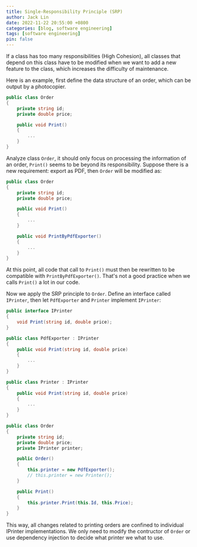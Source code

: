```yaml
---
title: Single-Responsibility Principle (SRP)
author: Jack Lin
date: 2022-11-22 20:55:00 +0800
categories: [blog, software engineering]
tags: [software engineering]
pin: false
---
```


If a class has too many responsibilities (High Cohesion), all classes that depend on this class have to be modified when we want to add a new feature to the class, which increases the difficulty of maintenance.

Here is an example, first define the data structure of an order, which can be output by a photocopier.

```csharp
public class Order
{
    private string id;
    private double price;

    public void Print()
    {
        ...
    }
}
```

Analyze class `Order`, it should only focus on processing the information of an order, `Print()` seems to be beyond its responsibility. Suppose there is a new requirement: export as PDF, then `Order` will be modified as:

```csharp
public class Order
{
    private string id;
    private double price;

    public void Print()
    {
        ...
    }

    public void PrintByPdfExporter()
    {
        ...
    }
}
```

At this point, all code that call to `Print()` must then be rewritten to be compatible with `PrintByPdfExporter()`. That's not a good practice when we calls `Print()` a lot in our code.

Now we apply the SRP principle to `Order`. Define an interface called `IPrinter`, then let `PdfExporter` and `Printer` implement `IPrinter`:

```csharp
public interface IPrinter
{
    void Print(string id, double price);
}

public class PdfExporter : IPrinter
{
    public void Print(string id, double price)
    {
        ...
    }
}

public class Printer : IPrinter
{
    public void Print(string id, double price)
    {
        ...
    }
}

public class Order
{
    private string id;
    private double price;
    private IPrinter printer;

    public Order()
    {
        this.printer = new PdfExporter();
        // this.printer = new Printer();
    }

    public Print()
    {
        this.printer.Print(this.Id, this.Price);
    }
}
```

This way, all changes related to printing orders are confined to individual IPrinter implementations. We only need to modify the contructor of `Order` or use dependency injection to decide what printer we what to use.
